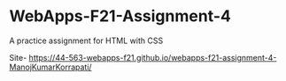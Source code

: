 # WebApps-F21-Assignment-4
A practice assignment for HTML with CSS

Site- https://44-563-webapps-f21.github.io/webapps-f21-assignment-4-ManojKumarKorrapati/
